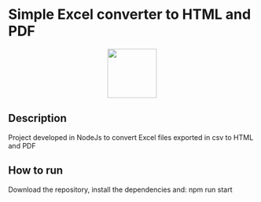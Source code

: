 # Simple Excel converter to HTML and PDF

<div style="display: inline_block;" align="center" >
<img height="100" align="center" src="https://cdn.jsdelivr.net/gh/devicons/devicon/icons/nodejs/nodejs-original.svg" /> 
    
    
</div>

## Description

Project developed in NodeJs to convert Excel files exported in csv to HTML and PDF

## How to run

Download the repository, install the dependencies and:
npm run start
